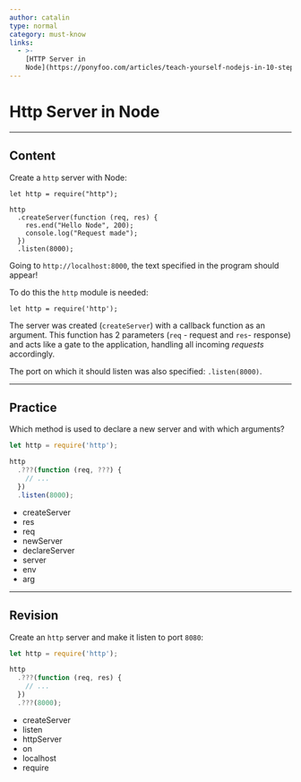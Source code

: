 ```yaml
---
author: catalin
type: normal
category: must-know
links:
  - >-
    [HTTP Server in
    Node](https://ponyfoo.com/articles/teach-yourself-nodejs-in-10-steps#http-server){website}
---
```


# Http Server in **Node**


---

## Content

Create a `http` server with Node:

```plain-text
let http = require("http");

http
  .createServer(function (req, res) {
    res.end("Hello Node", 200);
    console.log("Request made");
  })
  .listen(8000);
```

Going to `http://localhost:8000`, the text specified in the program should appear!

To do this the `http` module is needed:

```plain-text
let http = require('http');
```

The server was created (`createServer`) with a callback function as an argument. This function has 2 parameters (`req` - request and `res`- response) and acts like a gate to the application, handling all incoming *requests* accordingly.

The port on which it should listen was also specified: `.listen(8000)`.


---

## Practice

Which method is used to declare a new server and with which arguments?

```javascript
let http = require('http');

http
  .???(function (req, ???) {
    // ...
  })
  .listen(8000);
```

- createServer
- res
- req
- newServer
- declareServer
- server
- env
- arg


---

## Revision

Create an `http` server and make it listen to port `8080`:

```javascript
let http = require('http');

http
  .???(function (req, res) {
    // ...
  })
  .???(8000);
```

- createServer
- listen
- httpServer
- on
- localhost
- require
 
